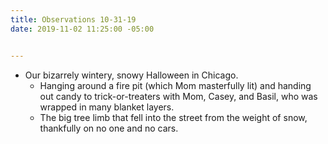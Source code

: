 ```yaml
---
title: Observations 10-31-19
date: 2019-11-02 11:25:00 -05:00


---
```


- Our bizarrely wintery, snowy Halloween in Chicago.
	- Hanging around a fire pit (which Mom masterfully lit) and handing out candy to trick-or-treaters with Mom, Casey, and Basil, who was wrapped in many blanket layers.
	- The big tree limb that fell into the street from the weight of snow, thankfully on no one and no cars.